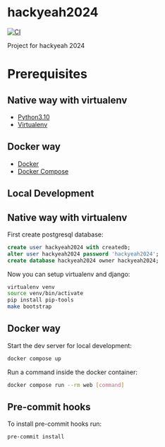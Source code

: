 # hackyeah2024

[![CI](https://github.com/github_username/hackyeah2024/actions/workflows/backend.yml/badge.svg)](https://github.com/github_username/hackyeah2024/actions)

Project for hackyeah 2024

# Prerequisites

## Native way with virtualenv
- [Python3.10](https://www.python.org/downloads/)
- [Virtualenv](https://virtualenv.pypa.io/en/latest/)

## Docker way
- [Docker](https://docs.docker.com/engine/install/)  
- [Docker Compose](https://docs.docker.com/compose/install/)

## Local Development

## Native way with virtualenv

First create postgresql database:

```sql
create user hackyeah2024 with createdb;
alter user hackyeah2024 password 'hackyeah2024';
create database hackyeah2024 owner hackyeah2024;
```
Now you can setup virtualenv and django:
```bash
virtualenv venv
source venv/bin/activate
pip install pip-tools
make bootstrap
```

## Docker way

Start the dev server for local development:
```bash
docker compose up
```

Run a command inside the docker container:

```bash
docker compose run --rm web [command]
```


## Pre-commit hooks

To install pre-commit hooks run:

```bash
pre-commit install
```
